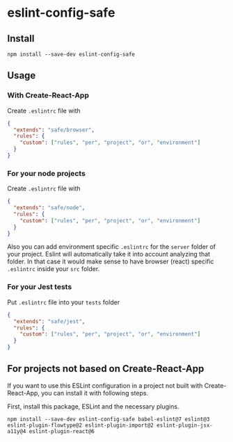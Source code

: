 # eslint-config-safe

## Install

```
npm install --save-dev eslint-config-safe
```

## Usage

### With Create-React-App

Create `.eslintrc` file with

```json
{
  "extends": "safe/browser",
  "rules": {
    "custom": ["rules", "per", "project", "or", "environment"]
  }
}
```

### For your node projects

Create `.eslintrc` file with

```json
{
  "extends": "safe/node",
  "rules": {
    "custom": ["rules", "per", "project", "or", "environment"]
  }
}
```

Also you can add environment specific `.eslintrc` for the `server` folder of your project. Eslint will automatically take it into account analyzing that folder. In that case it would make sense to have browser (react) specific `.eslintrc` inside your `src` folder.

### For your Jest tests

Put `.eslintrc` file into your `tests` folder

```json
{
  "extends": "safe/jest",
  "rules": {
    "custom": ["rules", "per", "project", "or", "environment"]
  }
}
```

## For projects not based on Create-React-App

If you want to use this ESLint configuration in a project not built with Create-React-App, you can install it with following steps.

First, install this package, ESLint and the necessary plugins.

```
npm install --save-dev eslint-config-safe babel-eslint@7 eslint@3 eslint-plugin-flowtype@2 eslint-plugin-import@2 eslint-plugin-jsx-a11y@4 eslint-plugin-react@6
```
